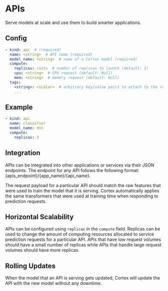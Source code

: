 # APIs

Serve models at scale and use them to build smarter applications.

## Config

```yaml
- kind: api  # (required)
  name: <string>  # API name (required)
  model_name: <string>  # name of a Cortex model (required)
  compute:
    replicas: <int>  # number of replicas to launch (default: 1)
    cpu: <string>  # CPU request (default: Null)
    mem: <string>  # memory request (default: Null)
  tags:
    <string>: <scalar>  # arbitrary key/value pairs to attach to the resource (optional)
    ...
```

## Example

```yaml
- kind: api
  name: classifier
  model_name: dnn
  compute:
    replicas: 3
```

## Integration

APIs can be integrated into other applications or services via their JSON endpoints. The endpoint for any API follows the following format: {apis_endpoint}/{app_name}/{api_name}.

The request payload for a particular API should match the raw features that were used to train the model that it is serving. Cortex automatically applies the same transformers that were used at training time when responding to prediction requests.

## Horizontal Scalability

APIs can be configured using `replicas` in the `compute` field. Replicas can be used to change the amount of computing resources allocated to service prediction requests for a particular API. APIs that have low request volumes should have a small number of replicas while APIs that handle large request volumes should have more replicas.

## Rolling Updates

When the model that an API is serving gets updated, Cortex will update the API with the new model without any downtime.

